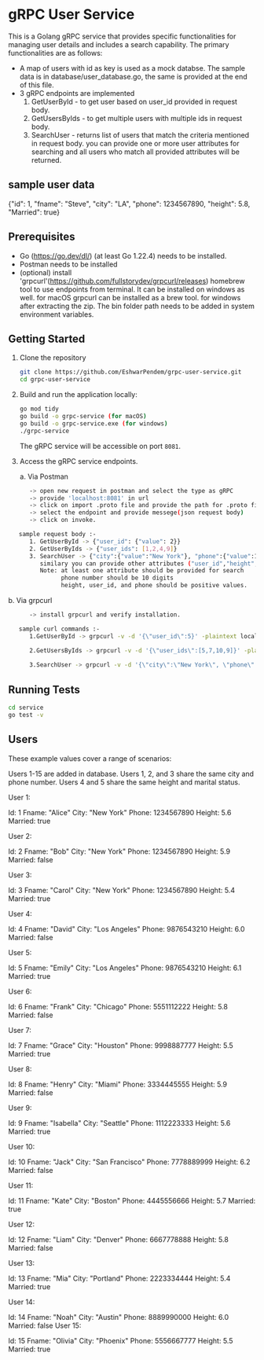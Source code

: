 # gRPC User Service

This is a Golang gRPC service that provides specific functionalities for managing user details and includes a search capability. The primary functionalities are as follows:
- A map of users with id as key is used as a mock databse. The sample data is in database/user_database.go, the same is provided 
   at the end of this file.
- 3 gRPC endpoints are implemented
   1. GetUserById - to get user based on user_id provided in request body.
   2. GetUsersByIds - to get multiple users with multiple ids in request body.
   3. SearchUser - returns list of users that match the criteria mentioned in request body. 
               you can provide one or more user attributes for searching and 
               all users who match all provided attributes will be returned.

## sample user data
   {"id": 1, "fname": "Steve", "city": "LA", "phone": 1234567890, "height": 5.8, "Married": true}

## Prerequisites

- Go (https://go.dev/dl/) (at least Go 1.22.4) needs to be installed.
- Postman needs to be installed
- (optional) install 'grpcurl'(https://github.com/fullstorydev/grpcurl/releases) homebrew tool to use endpoints from terminal. It can be installed on windows as well.
   for macOS grpcurl can be installed as a brew tool.
   for windows after extracting the zip. The bin folder path needs to be added in system environment variables.

## Getting Started

1. Clone the repository
   ```bash
   git clone https://github.com/EshwarPendem/grpc-user-service.git
   cd grpc-user-service
   ```

2. Build and run the application locally:

   ```bash
   go mod tidy
   go build -o grpc-service (for macOS)
   go build -o grpc-service.exe (for windows)
   ./grpc-service
   ```

   The gRPC service will be accessible on port `8081`.

3. Access the gRPC service endpoints.

   a. Via Postman
```bash
      -> open new request in postman and select the type as gRPC
      -> provide 'localhost:8081' in url 
      -> click on import .proto file and provide the path for .proto file in downloaded folder.
      -> select the endpoint and provide messege(json request body)
      -> click on invoke.

   sample request body :- 
      1. GetUserById -> {"user_id": {"value": 2}}
      2. GetUserByIds -> {"user_ids": [1,2,4,9]}
      3. SearchUser -> {"city":{"value":"New York"}, "phone":{"value":1234567890}}
         similary you can provide other attributes ("user_id","height","married") for search
         Note: at least one attribute should be provided for search
               phone number should be 10 digits
               height, user_id, and phone should be positive values.
```
   b. Via grpcurl
```bash
      -> install grpcurl and verify installation.

   sample curl commands :- 
      1.GetUserById -> grpcurl -v -d '{\"user_id\":5}' -plaintext localhost:8081 user.UserService/GetUserById 

      2.GetUsersByIds -> grpcurl -v -d '{\"user_ids\":[5,7,10,9]}' -plaintext localhost:8081 user.UserService/GetUsersByIds 
      
      3.SearchUser -> grpcurl -v -d '{\"city\":\"New York\", \"phone\":1234567890}' -plaintext localhost:8081 user.UserService/SearchUser
```
## Running Tests

```bash
cd service
go test -v
```
## Users
These example values cover a range of scenarios:

Users 1-15 are added in database.
Users 1, 2, and 3 share the same city and phone number.
Users 4 and 5 share the same height and marital status.

User 1:

Id: 1
Fname: "Alice"
City: "New York"
Phone: 1234567890
Height: 5.6
Married: true

User 2:

Id: 2
Fname: "Bob"
City: "New York"
Phone: 1234567890
Height: 5.9
Married: false

User 3:

Id: 3
Fname: "Carol"
City: "New York"
Phone: 1234567890
Height: 5.4
Married: true

User 4:

Id: 4
Fname: "David"
City: "Los Angeles"
Phone: 9876543210
Height: 6.0
Married: false

User 5:

Id: 5
Fname: "Emily"
City: "Los Angeles"
Phone: 9876543210
Height: 6.1
Married: true

User 6:

Id: 6
Fname: "Frank"
City: "Chicago"
Phone: 5551112222
Height: 5.8
Married: false

User 7:

Id: 7
Fname: "Grace"
City: "Houston"
Phone: 9998887777
Height: 5.5
Married: true

User 8:

Id: 8
Fname: "Henry"
City: "Miami"
Phone: 3334445555
Height: 5.9
Married: false

User 9:

Id: 9
Fname: "Isabella"
City: "Seattle"
Phone: 1112223333
Height: 5.6
Married: true

User 10:

Id: 10
Fname: "Jack"
City: "San Francisco"
Phone: 7778889999
Height: 6.2
Married: false

User 11:

Id: 11
Fname: "Kate"
City: "Boston"
Phone: 4445556666
Height: 5.7
Married: true

User 12:

Id: 12
Fname: "Liam"
City: "Denver"
Phone: 6667778888
Height: 5.8
Married: false

User 13:

Id: 13
Fname: "Mia"
City: "Portland"
Phone: 2223334444
Height: 5.4
Married: true

User 14:

Id: 14
Fname: "Noah"
City: "Austin"
Phone: 8889990000
Height: 6.0
Married: false
User 15:


Id: 15
Fname: "Olivia"
City: "Phoenix"
Phone: 5556667777
Height: 5.5
Married: true
